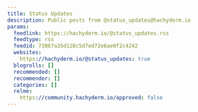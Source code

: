 ```yaml
---
title: Status Updates
description: Public posts from @status_updates@hachyderm.io
params:
  feedlink: https://hachyderm.io/@status_updates.rss
  feedtype: rss
  feedid: 73867a35d128c5d7ed72e6ae0f2c4242
  websites:
    https://hachyderm.io/@status_updates: true
  blogrolls: []
  recommended: []
  recommender: []
  categories: []
  relme:
    https://community.hachyderm.io/approved: false
---
```

